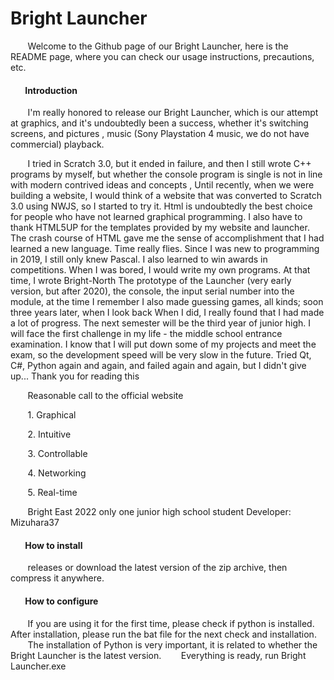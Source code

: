 # Bright Launcher
&nbsp;&nbsp;&nbsp;&nbsp;&nbsp;&nbsp;&nbsp;Welcome to the Github page of our Bright Launcher, here is the README page, where you can check our usage instructions, precautions, etc.
#### &nbsp;&nbsp;&nbsp;&nbsp;&nbsp;&nbsp;&nbsp;Introduction
&nbsp;&nbsp;&nbsp;&nbsp;&nbsp;&nbsp;&nbsp;I'm really honored to release our Bright Launcher, which is our attempt at graphics, and it's undoubtedly been a success, whether it's switching screens, and pictures , music (Sony Playstation 4 music, we do not have commercial) playback.

&nbsp;&nbsp;&nbsp;&nbsp;&nbsp;&nbsp;&nbsp;I tried in Scratch 3.0, but it ended in failure, and then I still wrote C++ programs by myself, but whether the console program is single is not in line with modern contrived ideas and concepts , Until recently, when we were building a website, I would think of a website that was converted to Scratch 3.0 using NWJS, so I started to try it. Html is undoubtedly the best choice for people who have not learned graphical programming. I also have to thank HTML5UP for the templates provided by my website and launcher. The crash course of HTML gave me the sense of accomplishment that I had learned a new language. Time really flies. Since I was new to programming in 2019, I still only knew Pascal. I also learned to win awards in competitions. When I was bored, I would write my own programs. At that time, I wrote Bright-North The prototype of the Launcher (very early version, but after 2020), the console, the input serial number into the module, at the time I remember I also made guessing games, all kinds; soon three years later, when I look back When I did, I really found that I had made a lot of progress. The next semester will be the third year of junior high. I will face the first challenge in my life - the middle school entrance examination. I know that I will put down some of my projects and meet the exam, so the development speed will be very slow in the future. Tried Qt, C#, Python again and again, and failed again and again, but I didn't give up... Thank you for reading this

&nbsp;&nbsp;&nbsp;&nbsp;&nbsp;&nbsp;&nbsp;Reasonable call to the official website

&nbsp;&nbsp;&nbsp;&nbsp;&nbsp;&nbsp;&nbsp;1. Graphical

&nbsp;&nbsp;&nbsp;&nbsp;&nbsp;&nbsp;&nbsp;2. Intuitive

&nbsp;&nbsp;&nbsp;&nbsp;&nbsp;&nbsp;&nbsp;3. Controllable

&nbsp;&nbsp;&nbsp;&nbsp;&nbsp;&nbsp;&nbsp;4. Networking

&nbsp;&nbsp;&nbsp;&nbsp;&nbsp;&nbsp;&nbsp;5. Real-time

&nbsp;&nbsp;&nbsp;&nbsp;&nbsp;&nbsp;&nbsp;Bright East 2022 only one junior high school student Developer: Mizuhara37

#### &nbsp;&nbsp;&nbsp;&nbsp;&nbsp;&nbsp;&nbsp;How to install
&nbsp;&nbsp;&nbsp;&nbsp;&nbsp;&nbsp;&nbsp;releases or download the latest version of the zip archive, then compress it anywhere.
#### &nbsp;&nbsp;&nbsp;&nbsp;&nbsp;&nbsp;&nbsp;How to configure
&nbsp;&nbsp;&nbsp;&nbsp;&nbsp;&nbsp;&nbsp;If you are using it for the first time, please check if python is installed. After installation, please run the bat file for the next check and installation.
&nbsp;&nbsp;&nbsp;&nbsp;&nbsp;&nbsp;&nbsp;The installation of Python is very important, it is related to whether the Bright Launcher is the latest version.
&nbsp;&nbsp;&nbsp;&nbsp;&nbsp;&nbsp;&nbsp;Everything is ready, run Bright Launcher.exe
